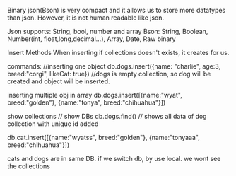 Binary json(Bson) is very compact and it allows us to store more datatypes than json. However, it is not human readable like json.

Json supports: String, bool, number and array
Bson: String, Boolean, Number(int, float,long,decimal...), Array, Date, Raw binary

Insert Methods
When inserting if collections doesn't exists, it creates for us.

commands:
//inserting one object
db.dogs.insert({name: "charlie", age:3, breed:"corgi", likeCat: true}) //dogs is empty collection, so dog will be created and object will be inserted.

inserting multiple obj in array
db.dogs.insert([{name:"wyat", breed:"golden"}, {name:"tonya", breed:"chihuahua"}])

show collections // show DBs
db.dogs.find() // shows all data of dog collection with unique id added

db.cat.insert([{name:"wyatss", breed:"golden"}, {name:"tonyaaa", breed:"chihuahua"}])

cats and dogs are in same DB. 
if we switch db, by use local. we wont see the collections